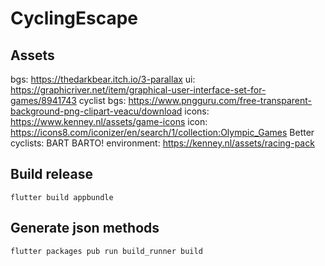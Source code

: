 # CyclingEscape

## Assets
bgs: https://thedarkbear.itch.io/3-parallax
ui: https://graphicriver.net/item/graphical-user-interface-set-for-games/8941743
cyclist bgs: https://www.pngguru.com/free-transparent-background-png-clipart-veacu/download
icons: https://www.kenney.nl/assets/game-icons
icon: https://icons8.com/iconizer/en/search/1/collection:Olympic_Games
Better cyclists: BART BARTO!
environment: https://kenney.nl/assets/racing-pack

## Build release
```
flutter build appbundle
```

## Generate json methods
```
flutter packages pub run build_runner build
```
